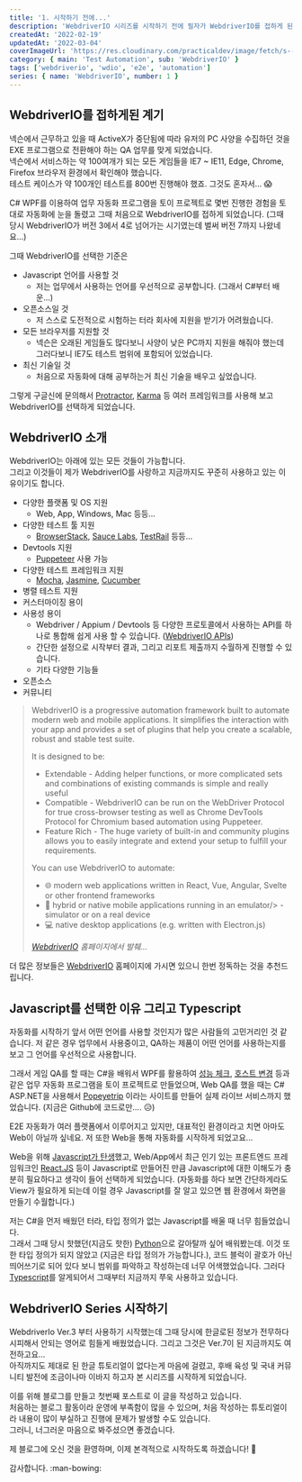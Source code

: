 ```yaml
---
title: '1. 시작하기 전에...'
description: 'WebdriverIO 시리즈를 시작하기 전에 필자가 WebdriverIO를 접하게 된 계기 및 간략한 소개 글입니다.'
createdAt: '2022-02-19'
updatedAt: '2022-03-04'
coverImageUrl: 'https://res.cloudinary.com/practicaldev/image/fetch/s--co5LdVu9--/c_limit%2Cf_auto%2Cfl_progressive%2Cq_auto%2Cw_880/https://i2.wp.com/grantnorwood.com/app/uploads/2017/07/webdriver-io-logo.png%3Fw%3D1680%26ssl%3D1'
category: { main: 'Test Automation', sub: 'WebdriverIO' }
tags: ['webdriverio', 'wdio', 'e2e', 'automation']
series: { name: 'WebdriverIO', number: 1 }
---
```


## WebdriverIO를 접하게된 계기

넥슨에서 근무하고 있을 때 ActiveX가 중단됨에 따라 유저의 PC 사양을 수집하던 것을 EXE 프로그램으로 전환해야 하는 QA 업무를 맞게 되었습니다.  
넥슨에서 서비스하는 약 100여개가 되는 모든 게임들을 IE7 ~ IE11, Edge, Chrome, Firefox 브라우저 환경에서 확인해야 했습니다.  
테스트 케이스가 약 100개인 테스트를 800번 진행해야 했죠. 그것도 혼자서... :scream:

C# WPF를 이용하여 업무 자동화 프로그램을 토이 프로젝트로 몇번 진행한 경험을 토대로 자동화에 눈을 돌렸고 그때 처음으로 WebdriverIO를 접하게 되었습니다. (그때 당시 WebdriverIO가 버전 3에서 4로 넘어가는 시기였는데 벌써 버전 7까지 나왔네요...)

그때 WebdriverIO를 선택한 기준은

- Javascript 언어를 사용할 것
  - 저는 업무에서 사용하는 언어를 우선적으로 공부합니다. (그래서 C#부터 배운...)
- 오픈소스일 것
  - 저 스스로 도전적으로 시험하는 터라 회사에 지원을 받기가 어려웠습니다.
- 모든 브라우저를 지원할 것
  - 넥슨은 오래된 게임들도 많다보니 사양이 낮은 PC까지 지원을 해줘야 했는데 그러다보니 IE7도 테스트 범위에 포함되어 있었습니다.
- 최신 기술일 것
  - 처음으로 자동화에 대해 공부하는거 최신 기술을 배우고 싶었습니다.

그렇게 구글신에 문의해서 [Protractor](https://www.protractortest.org), [Karma](http://karma-runner.github.io) 등 여러 프레임워크를 사용해 보고 WebdriverIO를 선택하게 되었습니다.

## WebdriverIO 소개

WebdriverIO는 아래에 있는 모든 것들이 가능합니다.  
그리고 이것들이 제가 WebdriverIO를 사랑하고 지금까지도 꾸준히 사용하고 있는 이유이기도 합니다.

- 다양한 플랫폼 및 OS 지원
  - Web, App, Windows, Mac 등등...
- 다양한 테스트 툴 지원
  - [BrowserStack](https://www.browserstack.com), [Sauce Labs](https://saucelabs.com), [TestRail](https://www.gurock.com/testrai) 등등...
- Devtools 지원
  - [Puppeteer](https://pptr.dev) 사용 가능
- 다양한 테스트 프레임워크 지원
  - [Mocha](https://mochajs.org), [Jasmine](https://jasmine.github.io), [Cucumber](https://cucumber.io)
- 병렬 테스트 지원
- 커스터마이징 용이
- 사용성 용이
  - Webdriver / Appium / Devtools 등 다양한 프로토콜에서 사용하는 API를 하나로 통합해 쉽게 사용 할 수 있습니다. ([WebdriverIO APIs](https://webdriver.io/docs/api))
  - 간단한 설정으로 시작부터 결과, 그리고 리포트 제출까지 수월하게 진행할 수 있습니다.
  - 기타 다양한 기능들
- 오픈소스
- 커뮤니티

> WebdriverIO is a progressive automation framework built to automate modern web and mobile applications. It simplifies the interaction with your app and provides a set of plugins that help you create a scalable, robust and stable test suite.
>
> It is designed to be:
>
> - Extendable - Adding helper functions, or more complicated sets and combinations of existing commands is simple and really useful
> - Compatible - WebdriverIO can be run on the WebDriver Protocol for true cross-browser testing as well as Chrome DevTools Protocol for Chromium based automation using Puppeteer.
> - Feature Rich - The huge variety of built-in and community plugins allows you to easily integrate and extend your setup to fulfill your requirements.
>
> You can use WebdriverIO to automate:
>
> - 🌐 modern web applications written in React, Vue, Angular, Svelte or other frontend frameworks
> - 📱 hybrid or native mobile applications running in an emulator/> -simulator or on a real device
> - 💻 native desktop applications (e.g. written with Electron.js)
>
> _[WebdriverIO](https://webdriver.io/docs/what-is-webdriverio) 홈페이지에서 발췌..._

더 많은 정보들은 [WebdriverIO](https://webdriver.io) 홈페이지에 가시면 있으니 한번 정독하는 것을 추천드립니다.

## Javascript를 선택한 이유 그리고 Typescript

자동화를 시작하기 앞서 어떤 언어를 사용할 것인지가 많은 사람들의 고민거리인 것 같습니다.
저 같은 경우 업무에서 사용중이고, QA하는 제품이 어떤 언어를 사용하는지를 보고 그 언어를 우선적으로 사용합니다.

그래서 게임 QA를 할 때는 C#을 배워서 WPF를 활용하여 [성능 체크](https://github.com/morooLee/PerfMon), [호스트 변경](https://github.com/morooLee/HostManager) 등과 같은 업무 자동화 프로그램을 토이 프로젝트로 만들었으며, Web QA를 했을 때는 C# ASP.NET을 사용해서 [Popeyetrip](https://github.com/morooLee/popeyetrip) 이라는 사이트를 만들어 실제 라이브 서비스까지 했었습니다. (지금은 Github에 코드로만.... :disappointed_relieved:)

E2E 자동화가 여러 플랫폼에서 이루어지고 있지만, 대표적인 환경이라고 치면 아마도 Web이 아닐까 싶네요. 저 또한 Web을 통해 자동화를 시작하게 되었고요...

Web을 위해 [Javascript가 탄생](https://ko.wikipedia.org/wiki/%EC%9E%90%EB%B0%94%EC%8A%A4%ED%81%AC%EB%A6%BD%ED%8A%B8)했고, Web/App에서 최근 인기 있는 프론트엔드 프레임워크인 [React.JS](https://ko.reactjs.org/) 등이 Javascript로 만들어진 만큼 Javascript에 대한 이해도가 충분히 필요하다고 생각이 들어 선택하게 되었습니다. (자동화를 하다 보면 간단하게라도 View가 필요하게 되는데 이럴 경우 Javascript를 잘 알고 있으면 웹 환경에서 화면을 만들기 수월합니다.)

저는 C#을 먼저 배웠던 터라, 타입 정의가 없는 Javascript를 배울 때 너무 힘들었습니다.  
그래서 그때 당시 핫했던(지금도 핫한) [Python](https://www.python.org)으로 갈아탈까 싶어 배워봤는데. 이것 또한 타입 정의가 되지 않았고 (지금은 타입 정의가 가능합니다.), 코드 블럭이 괄호가 아닌 띄어쓰기로 되어 있다 보니 범위를 파악하고 작성하는데 너무 어색했었습니다. 그러다 [Typescript](https://www.typescriptlang.org)를 알게되어서 그때부터 지금까지 쭈욱 사용하고 있습니다.

## WebdriverIO Series 시작하기

WebdriverIo Ver.3 부터 사용하기 시작했는데 그때 당시에 한글로된 정보가 전무하다시피해서 안되는 영어로 힘들게 배웠었습니다. 그리고 그것은 Ver.7이 된 지금까지도 여전하고요...  
아직까지도 제대로 된 한글 튜토리얼이 없다는게 마음에 걸렸고, 후배 육성 및 국내 커뮤니티 발전에 조금이나마 이바지 하고자 본 시리즈를 시작하게 되었습니다.

이를 위해 블로그를 만들고 첫번째 포스트로 이 글을 작성하고 있습니다.  
처음하는 블로그 활동이라 운영에 부족함이 많을 수 있으며, 처음 작성하는 튜토리얼이라 내용이 많이 부실하고 진행에 문제가 발생할 수도 있습니다.  
그러니, 너그러운 마음으로 봐주셨으면 좋겠습니다.

제 블로그에 오신 것을 환영하며, 이제 본격적으로 시작하도록 하겠습니다! :rocket:

감사합니다. :man-bowing:
